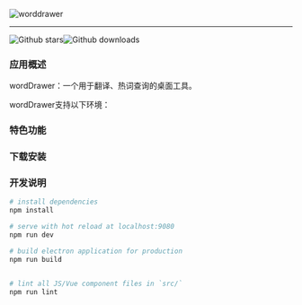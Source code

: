 ![worddrawer](https://cdn.jsdelivr.net/gh/yesmore/img/imgs/202108292138756.png)

---

![Github stars](https://img.shields.io/github/stars/bai-23/italk-uniapp.svg)![Github downloads](https://img.shields.io/github/downloads/molunerfinn/PicGo/total.svg)

### 应用概述

wordDrawer：一个用于翻译、热词查询的桌面工具。

wordDrawer支持以下环境：

### 特色功能



### 下载安装



### 开发说明

``` bash
# install dependencies
npm install

# serve with hot reload at localhost:9080
npm run dev

# build electron application for production
npm run build


# lint all JS/Vue component files in `src/`
npm run lint

```

